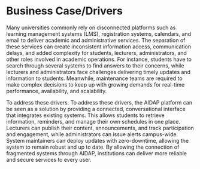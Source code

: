 # Business Case/Drivers



Many universities commonly rely on disconnected platforms such as learning management systems (LMS), registration systems, calendars, and email to deliver academic and administrative services. The separation of these services can create inconsistent information access, communication delays, and added complexity for students, lecturers, administrators, and other roles involved in academic operations. For instance, students have to search through several systems to find answers to their concerns, while lecturers and administrators face challenges delivering timely updates and information to students. Meanwhile, maintenance teams are required to make complex decisions to keep up with growing demands for real-time performance, availability, and scalability. 

To address these drivers. To address these drivers, the AIDAP platform can be seen as a solution by providing a connected, conversational interface that integrates existing systems. This allows students to retrieve information, reminders, and manage their own schedules in one place. Lecturers can publish their content, announcements, and track participation and engagement, while administrators can issue alerts campus-wide. System maintainers can deploy updates with zero-downtime, allowing the system to remain robust and up to date. By allowing the connection of fragmented systems through AIDAP, institutions can deliver more reliable and secure services to every user.

